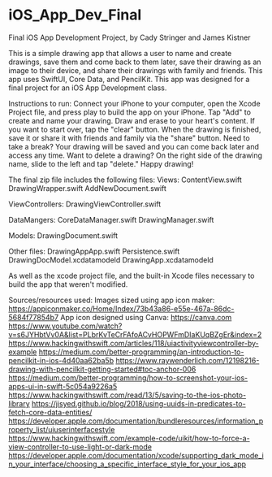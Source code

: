 # iOS_App_Dev_Final
Final iOS App Development Project, by Cady Stringer and James Kistner

This is a simple drawing app that allows a user to name and create drawings, save them and come back to them later, save their drawing as an image to their device, and share their drawings with family and friends. This app uses SwiftUI, Core Data, and PencilKit. This app was designed for a final project for an iOS App Development class.

Instructions to run: Connect your iPhone to your computer, open the Xcode Project file, and press play to build the app on your iPhone. Tap "Add" to create and name your drawing. Draw and erase to your heart's content. If you want to start over, tap the "clear" button. When the drawing is finished, save it or share it with friends and family via the "share" button. Need to take a break? Your drawing will be saved and you can come back later and access any time. Want to delete a drawing? On the right side of the drawing name, slide to the left and tap "delete." Happy drawing!

The final zip file includes the following files:
Views:
ContentView.swift
DrawingWrapper.swift
AddNewDocument.swift

ViewControllers:
DrawingViewController.swift

DataMangers:
CoreDataManager.swift
DrawingManager.swift

Models:
DrawingDocument.swift

Other files:
DrawingAppApp.swift
Persistence.swift
DrawingDocModel.xcdatamodeld
DrawingApp.xcdatamodeld

As well as the xcode project file, and the built-in Xcode files necessary to build the app that weren't modified.

Sources/resources used:
Images sized using app icon maker: https://appiconmaker.co/Home/Index/73b43a86-e55e-467a-86dc-5684f77854b7
App icon designed using Canva: https://canva.com
https://www.youtube.com/watch?v=s6JYHbtVv0A&list=PLbrKvTeCrFAfoACvHOPWFmDIaKUqBZgEr&index=2
https://www.hackingwithswift.com/articles/118/uiactivityviewcontroller-by-example
https://medium.com/better-programming/an-introduction-to-pencilkit-in-ios-4d40aa62ba5b
https://www.raywenderlich.com/12198216-drawing-with-pencilkit-getting-started#toc-anchor-006
https://medium.com/better-programming/how-to-screenshot-your-ios-apps-ui-in-swift-5c054a9226a5
https://www.hackingwithswift.com/read/13/5/saving-to-the-ios-photo-library
https://jisyed.github.io/blog/2018/using-uuids-in-predicates-to-fetch-core-data-entities/
https://developer.apple.com/documentation/bundleresources/information_property_list/uiuserinterfacestyle
https://www.hackingwithswift.com/example-code/uikit/how-to-force-a-view-controller-to-use-light-or-dark-mode
https://developer.apple.com/documentation/xcode/supporting_dark_mode_in_your_interface/choosing_a_specific_interface_style_for_your_ios_app

